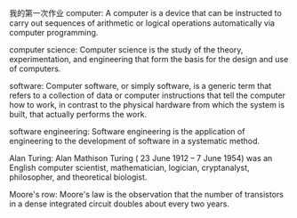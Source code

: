 我的第一次作业
computer:
A computer is a device that can be instructed to carry out sequences of arithmetic or logical operations automatically via computer programming.

computer science:
Computer science is the study of the theory, experimentation, and engineering that form the basis for the design and use of computers.

software:
Computer software, or simply software, is a generic term that refers to a collection of data or computer instructions that tell the computer how to work, in contrast to the physical hardware from which the system is built, that actually performs the work.

software engineering:
Software engineering is the application of engineering to the development of software in a systematic method.

Alan Turing:
Alan Mathison Turing  ( 23 June 1912 – 7 June 1954) was an English computer scientist, mathematician, logician, cryptanalyst, philosopher, and theoretical biologist.

Moore's row:
Moore's law is the observation that the number of transistors in a dense integrated circuit doubles about every two years. 
